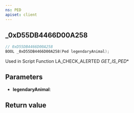 ```yaml
---
ns: PED
apiset: client
---
```

## _0xD55DB4466D00A258

```c
// 0xD55DB4466D00A258
BOOL _0xD55DB4466D00A258(Ped legendaryAnimal);
```

Used in Script Function LA_CHECK_ALERTED
_GET_IS_PED_*

## Parameters
* **legendaryAnimal**:

## Return value

